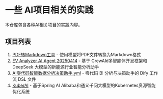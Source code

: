# 一些 AI项目相关的实践

本仓库包含各种AI相关项目的实践内容。

## 项目列表

1. [PDF转Markdown工具](./pdf_tools) - 使用模型将PDF文件转换为Markdown格式
2. [EV Analyzer AI Agent 20250414](./EV%20Analyzer%20AI%20Agent%2020250414) - 基于 CrewAId多智能体开发框架和 DeepSeek 大模型的新能源行业智能分析助手
3. [AI零代码智能数据分析决策助手.yml](./AI零代码智能数据分析决策助手.yml) - 零代码 BI 分析与决策助手的 Dify 工作流 DSL 文件
4. [KuberAI](./KuberAI) - 基于Spring AI Alibaba和通义千问大模型的Kubernetes资源智能优化系统 